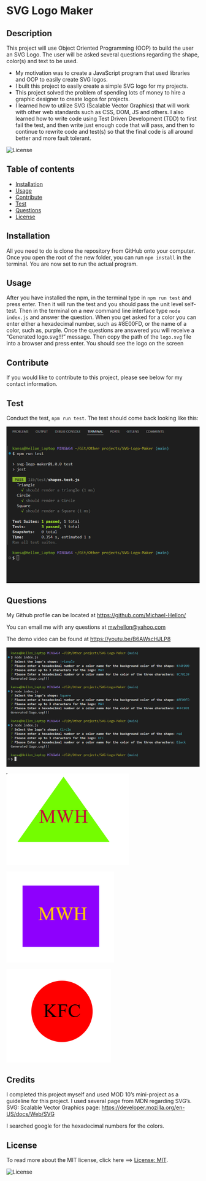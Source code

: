 
# SVG Logo Maker

## Description

This project will use Object Oriented Programming (OOP) to build the user an SVG Logo. The user will be asked several questions regarding the shape, color(s) and text to be used.

- My motivation was to create a JavaScript program that used libraries and OOP to easily create SVG logos.
- I built this project to easily create a simple SVG logo for my projects.
- This project solved the problem of spending lots of money to hire a graphic designer to create logos for projects.
- I learned how to utilize SVG (Scalable Vector Graphics) that will work with other web standards such as CSS, DOM, JS and others.  I also learned how to write code using Test Driven Development (TDD) to first fail the test, and then write just enough code that will pass, and then to continue to rewrite code and test(s) so that the final code is all around better and more fault tolerant.  

![License](https://img.shields.io/badge/License-MIT-green.svg)

## Table of contents

* [Installation](#installation)
* [Usage](#usage)
* [Contribute](#contribute)
*  [Test](#test)
* [Questions](#questions)
* [License](#license)

## Installation

All you need to do is clone the repository from GitHub onto your computer. Once you open the root of the new folder, you can run `npm install` in the terminal. You are now set to run the actual program.

## Usage

After you have installed the npm, in the terminal type in `npm run test` and press enter. Then it will run the test and you should pass the unit level self-test. Then in the terminal on a new command line interface type `node index.js` and answer the question. When you get asked for a color you can enter either a hexadecimal number, such as #8E00FD, or the name of a color, such as, purple. Once the questions are answered you will receive a “Generated logo.svg!!!” message. Then copy the path of the `logo.svg` file into a browser and press enter. You should see the logo on the screen

## Contribute

If you would like to contribute to this project, please see below for my contact information.

## Test

Conduct the test, `npm run test`. The test should come back looking like this:

![screenshot](./assets/images/test_screenshot.png)

## Questions

My Github profile can be located at <https://github.com/Michael-Hellon/>

You can email me with any questions at <mwhellon@yahoo.com>

The demo video can be found at <https://youtu.be/B6AWscHJLP8>

![screenshot](./assets/images/SVG%20generation%20screenshot%20.png)

![screenshot](./examples/svg%20logo%20green%20triangle.png)

![screenshot](./examples/svg%20logo%20purple%20square.png)

![screenshot](./examples/svg%20logo%20red%20circle.png)

## Credits

I completed this project myself and used MOD 10’s mini-project as a guideline for this project. I used several page from MDN regarding SVG’s.  SVG: Scalable Vector Graphics page: <https://developer.mozilla.org/en-US/docs/Web/SVG>

I searched google for the hexadecimal numbers for the colors.

## License

To read more about the MIT license, click here ==> [License: MIT](https://opensource.org/licenses/MIT).

![License](https://img.shields.io/badge/License-MIT-green.svg)
